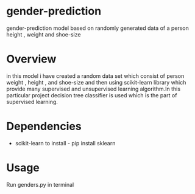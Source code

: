 # gender-prediction
gender-prediction model based on randomly generated data of a person height , weight and shoe-size

# Overview
in this model i have created a random data set which consist of person weight , height , and shoe-size and then using scikit-learn library which provide many supervised and unsupervised learning algorithm.In this particular project decision tree classifier is used which is the part of supervised learning.

# Dependencies
- scikit-learn
to install - pip install sklearn

# Usage
Run genders.py in terminal


